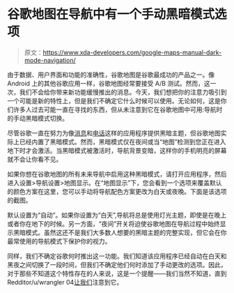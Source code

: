 # 谷歌地图在导航中有一个手动黑暗模式选项

> 原文：<https://www.xda-developers.com/google-maps-manual-dark-mode-navigation/>

由于数据、用户界面和功能的准确性，谷歌地图是谷歌最成功的产品之一。像 Android 上的其他谷歌应用一样，谷歌地图经常要接受 A/B 测试。然而，这一次，我们不会给你带来新功能缓慢推出的消息。今天，我们想把你的注意力吸引到一个可能是新的特性上，但是我们不确定它什么时候可以使用。无论如何，这是你们许多人过去可能一直在寻找的东西，但从未注意到它在谷歌地图中可用:导航时的手动黑暗模式切换。

尽管谷歌一直在努力为像[消息](https://www.xda-developers.com/android-messages-redesign-dark-mode/)和[电话](https://www.xda-developers.com/enable-google-phone-app-dark-theme/)这样的应用程序提供黑暗主题，但谷歌地图实际上已经内置了黑暗模式。然而，黑暗模式仅在夜间或当“地图”检测到您正在进入地下时才会激活。当黑暗模式被激活时，导航背景变暗，这样你的手机明亮的屏幕就不会让你看不见。

如果你想在谷歌地图的所有未来导航中启用这种黑暗模式，请打开应用程序，然后进入设置>导航设置>地图显示。在“地图显示”下，您会看到一个选项来覆盖默认的颜色方案在这里，您可以手动将导航配色方案更改为白天或夜晚。下面是该选项的截图。

默认设置为“自动”。如果你设置为“白天”,导航将总是使用灯光主题，即使是在晚上或者你在地下的时候。另一方面，“夜间”开关将迫使谷歌地图在导航过程中始终显示黑暗模式。虽然这还不是我们大多数人想要的黑暗主题的完整实现，但它会在你最常使用的导航模式下保护你的视力。

同样，我们不确定谷歌何时推出这一功能。我们知道该应用程序已经自动在白天和黑夜之间切换了一段时间，但我们不确定他们何时添加了手动更改的选项。因此，对于那些不知道这个特性存在的人来说，这是一个提醒——我们当然不知道，直到 Redditor/u/wrangler 04[让我们](https://www.reddit.com/r/GalaxyNote8/comments/9rue2j/google_maps_now_gives_you_the_option_to_select/)注意到它。